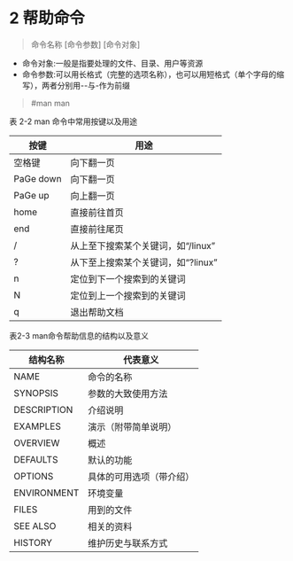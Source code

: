  # 2 帮助命令
 >命令名称 [命令参数] [命令对象]

- 命令对象:一般是指要处理的文件、目录、用户等资源
- 命令参数:可以用长格式（完整的选项名称），也可以用短格式（单个字母的缩写），两者分别用--与-作为前缀

> #man man

表 2-2 man 命令中常用按键以及用途

|	按键	|	用途	|
|	---	|	---	|
|	空格键	|	向下翻一页	|
|	PaGe down	|	向下翻一页	|
|	PaGe up	|	向上翻一页	|
|	home	|	直接前往首页	|
|	end	|	直接前往尾页	|
|	/	|	从上至下搜索某个关键词，如“/linux”	|
|	?	|	从下至上搜索某个关键词，如“?linux”	|
|	n	|	定位到下一个搜索到的关键词	|
|	N	|	定位到上一个搜索到的关键词	|
|	q	|	退出帮助文档	|

表2-3	man命令帮助信息的结构以及意义

|	结构名称	|	代表意义	|
|	---	|	---	|
|	NAME	|	命令的名称	|
|	SYNOPSIS	|	参数的大致使用方法	|
|	DESCRIPTION	|	介绍说明	|
|	EXAMPLES	|	演示（附带简单说明）	|
|	OVERVIEW	|	概述	|
|	DEFAULTS	|	默认的功能	|
|	OPTIONS	|	具体的可用选项（带介绍）	|
|	ENVIRONMENT	|	环境变量	|
|	FILES	|	用到的文件	|
|	SEE ALSO	|	相关的资料	|
|	HISTORY	|	维护历史与联系方式	|
